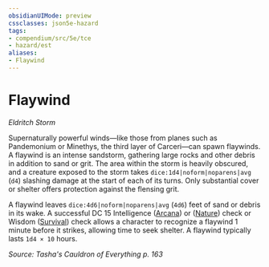 ```yaml
---
obsidianUIMode: preview
cssclasses: json5e-hazard
tags:
- compendium/src/5e/tce
- hazard/est
aliases:
- Flaywind
---
```

# Flaywind
*Eldritch Storm*  

Supernaturally powerful winds—like those from planes such as Pandemonium or Minethys, the third layer of Carceri—can spawn flaywinds. A flaywind is an intense sandstorm, gathering large rocks and other debris in addition to sand or grit. The area within the storm is heavily obscured, and a creature exposed to the storm takes `dice:1d4|noform|noparens|avg` (`d4`) slashing damage at the start of each of its turns. Only substantial cover or shelter offers protection against the flensing grit.

A flaywind leaves `dice:4d6|noform|noparens|avg` (`4d6`) feet of sand or debris in its wake. A successful DC 15 Intelligence ([Arcana](skills.md#Arcana)) or ([Nature](skills.md#Nature)) check or Wisdom ([Survival](skills.md#Survival)) check allows a character to recognize a flaywind 1 minute before it strikes, allowing time to seek shelter. A flaywind typically lasts `1d4 × 10` hours.

*Source: Tasha's Cauldron of Everything p. 163*